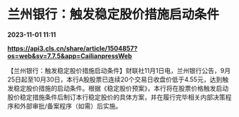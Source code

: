 # 兰州银行：触发稳定股价措施启动条件

**2023-11-01 11:11**

**https://api3.cls.cn/share/article/1504857?os=web&sv=7.7.5&app=CailianpressWeb**

【兰州银行：触发稳定股价措施启动条件】财联社11月1日电，兰州银行公告，9月25日起至10月30日，本行A股股票已连续20个交易日收盘价低于4.55元，达到触发稳定股价措施的启动条件。根据《稳定股价预案》，本行将在股票价格触发启动股价稳定措施条件后制订本行稳定股价的具体方案，并在履行完毕相关内部决策程序和外部审批/备案程序（如需）后实施。